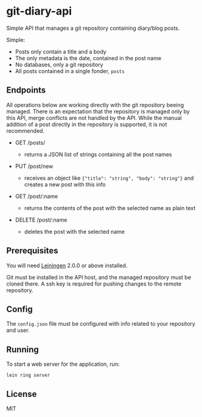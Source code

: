 # git-diary-api

Simple API that manages a git repository containing diary/blog posts.

Simple:

* Posts only contain a title and a body
* The only metadata is the date, contained in the post name
* No databases, only a git repository
* All posts contained in a single fonder, `posts`

## Endpoints

All operations below are working directly with the git repository beeing managed. There is an expectation that the repository is managed only by this API, merge conflicts are not handled by the API. While the manual addition of a post directly in the repository is supported, it is not recommended.

* GET /posts/
    * returns a JSON list of strings containing all the post names

* PUT /post/new
    * receives an object like `{"title": "string", "body": "string"}` and creates a new post with this info

* GET /post/:name
    * returns the contents of the post with the selected name as plain text

* DELETE /post/:name
    * deletes the post with the selected name

## Prerequisites

You will need [Leiningen][] 2.0.0 or above installed.

[leiningen]: https://github.com/technomancy/leiningen

Git must be installed in the API host, and the managed repository must be cloned there. A ssh key is required for pushing changes to the remote repository.

## Config

The `config.json` file must be configured with info related to your repository and user.

## Running

To start a web server for the application, run:

    lein ring server

## License

MIT
